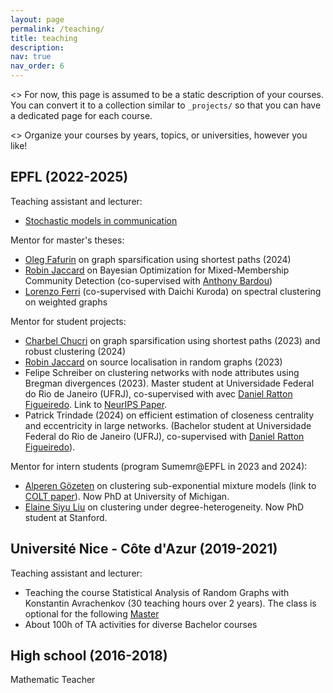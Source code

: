 ```yaml
---
layout: page
permalink: /teaching/
title: teaching
description:
nav: true
nav_order: 6
---
```


<> For now, this page is assumed to be a static description of your courses. You can convert it to a collection similar to `_projects/` so that you can have a dedicated page for each course.

<> Organize your courses by years, topics, or universities, however you like!


## EPFL (2022-2025)

Teaching assistant and lecturer:

- [Stochastic models in communication](https://edu.epfl.ch/coursebook/en/stochastic-models-in-communication-COM-300)

Mentor for master's theses:

- [Oleg Fafurin](https://www.linkedin.com/in/oleg-fafurin-7963071aa/) on graph sparsification using shortest paths (2024)
- [Robin Jaccard](https://www.linkedin.com/in/robin-jaccard/) on Bayesian Optimization for Mixed-Membership Community Detection (co-supervised with [Anthony Bardou](https://abardou.github.io))
- [Lorenzo Ferri](https://www.linkedin.com/in/lorenzo-ferri-93a565289/) (co-supervised with Daichi Kuroda) on spectral clustering on weighted graphs

Mentor for student projects:

- [Charbel Chucri](https://www.linkedin.com/in/charbelchucri/) on graph sparsification using shortest paths (2023) and robust clustering (2024)
- [Robin Jaccard](https://www.linkedin.com/in/robin-jaccard/) on source localisation in random graphs (2023)
-  Felipe Schreiber on clustering networks with node attributes using Bregman divergences (2023). Master student at Universidade Federal do Rio de Janeiro (UFRJ), co-supervised with avec [Daniel Ratton Figueiredo](https://www.cos.ufrj.br/~daniel/). Link to [NeurIPS Paper](https://proceedings.neurips.cc/paper_files/paper/2023/hash/770b3ecb70147a2d2f18d2964fafcdd5-Abstract-Conference.html).
- Patrick Trindade (2024) on efficient estimation of closeness centrality and eccentricity in large networks. (Bachelor student at Universidade Federal do Rio de Janeiro (UFRJ), co-supervised with [Daniel Ratton Figueiredo](https://www.cos.ufrj.br/~daniel/)). 

Mentor for intern students (program Sumemr@EPFL in 2023 and 2024):
- [Alperen Gözeten](https://www.linkedin.com/in/alperen-gözeten-62818a209/) on clustering sub-exponential mixture models (link to [COLT paper](https://proceedings.mlr.press/v247/dreveton24a.html)). Now PhD at University of Michigan.
- [Elaine Siyu Liu](https://www.linkedin.com/in/elainesliu/) on clustering under degree-heterogeneity. Now PhD student at Stanford.

## Université Nice - Côte d'Azur (2019-2021)

Teaching assistant and lecturer:

- Teaching the course Statistical Analysis of Random Graphs with Konstantin Avrachenkov (30 teaching hours over 2 years). The class is optional for the following [Master](https://univ-cotedazur.eu/msc/msc-data-science-and-artificial-intelligence/program/second-year)
- About 100h of TA activities for diverse Bachelor courses


## High school (2016-2018)

Mathematic Teacher
